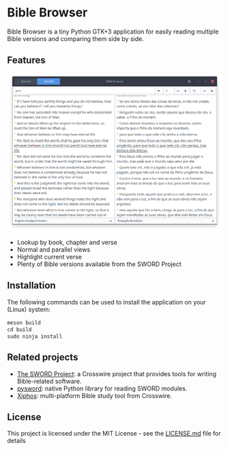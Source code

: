 # Bible Browser

Bible Browser is a tiny Python GTK+3 application for easily reading multiple Bible versions and comparing them side by side.

## Features

![Bible Browser Screenshot](biblebrowser.png)

* Lookup by book, chapter and verse
* Normal and parallel views
* Highlight current verse
* Plenty of Bible versions available from the SWORD Project

## Installation

The following commands can be used to install the application on your (Linux) system:

```
meson build
cd build
sudo ninja install
```

## Related projects

* [The SWORD Project](http://crosswire.org/sword/index.jsp): a Crosswire project that provides tools for writing Bible-related software.
* [pysword](https://gitlab.com/tgc-dk/pysword/): native Python library for reading SWORD modules.
* [Xiphos](https://github.com/crosswire/xiphos): multi-platform Bible study tool from Crosswire.

## License

This project is licensed under the MIT License - see the [LICENSE.md](LICENSE.md) file for details
